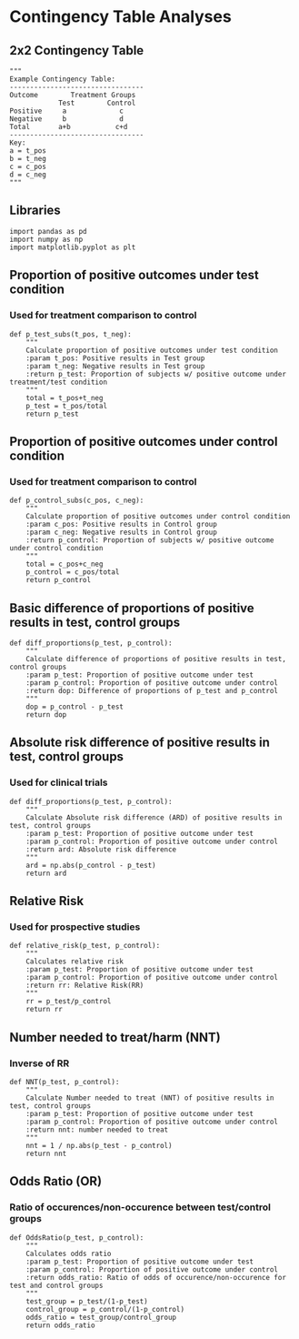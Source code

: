 # Contingency Table Analyses

## 2x2 Contingency Table 
```Python3
"""
Example Contingency Table:
---------------------------------
Outcome        Treatment Groups
            Test        Control
Positive     a             c
Negative     b             d
Total       a+b           c+d
---------------------------------
Key:
a = t_pos
b = t_neg
c = c_pos
d = c_neg
"""
```

## Libraries
```Python3
import pandas as pd
import numpy as np
import matplotlib.pyplot as plt
```

## Proportion of positive outcomes under test condition
### Used for treatment comparison to control
```Python3
def p_test_subs(t_pos, t_neg):
    """
    Calculate proportion of positive outcomes under test condition
    :param t_pos: Positive results in Test group 
    :param t_neg: Negative results in Test group
    :return p_test: Proportion of subjects w/ positive outcome under treatment/test condition 
    """
    total = t_pos+t_neg
    p_test = t_pos/total
    return p_test
```
## Proportion of positive outcomes under control condition
### Used for treatment comparison to control
```Python3
def p_control_subs(c_pos, c_neg):
    """
    Calculate proportion of positive outcomes under control condition
    :param c_pos: Positive results in Control group 
    :param c_neg: Negative results in Control group
    :return p_control: Proportion of subjects w/ positive outcome under control condition
    """
    total = c_pos+c_neg
    p_control = c_pos/total
    return p_control
```
## Basic difference of proportions of positive results in test, control groups
```Python3
def diff_proportions(p_test, p_control):
    """
    Calculate difference of proportions of positive results in test, control groups
    :param p_test: Proportion of positive outcome under test
    :param p_control: Proportion of positive outcome under control
    :return dop: Difference of proportions of p_test and p_control
    """
    dop = p_control - p_test
    return dop
```
## Absolute risk difference of positive results in test, control groups
### Used for clinical trials
```Python3
def diff_proportions(p_test, p_control):
    """
    Calculate Absolute risk difference (ARD) of positive results in test, control groups
    :param p_test: Proportion of positive outcome under test
    :param p_control: Proportion of positive outcome under control
    :return ard: Absolute risk difference 
    """
    ard = np.abs(p_control - p_test)
    return ard
```
## Relative Risk
### Used for prospective studies
```Python3
def relative_risk(p_test, p_control):
    """
    Calculates relative risk
    :param p_test: Proportion of positive outcome under test
    :param p_control: Proportion of positive outcome under control
    :return rr: Relative Risk(RR)  
    """
    rr = p_test/p_control
    return rr
```
## Number needed to treat/harm (NNT)
### Inverse of RR
```Python3
def NNT(p_test, p_control):
    """
    Calculate Number needed to treat (NNT) of positive results in test, control groups
    :param p_test: Proportion of positive outcome under test
    :param p_control: Proportion of positive outcome under control
    :return nnt: number needed to treat
    """
    nnt = 1 / np.abs(p_test - p_control)
    return nnt
```

## Odds Ratio (OR)
### Ratio of occurences/non-occurence between test/control groups
```Python3
def OddsRatio(p_test, p_control):
    """
    Calculates odds ratio
    :param p_test: Proportion of positive outcome under test
    :param p_control: Proportion of positive outcome under control
    :return odds_ratio: Ratio of odds of occurence/non-occurence for test and control groups 
    """
    test_group = p_test/(1-p_test)
    control_group = p_control/(1-p_control)
    odds_ratio = test_group/control_group
    return odds_ratio
```
